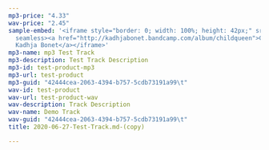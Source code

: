 ```yaml
---
mp3-price: "4.33"
wav-price: "2.45"
sample-embed: '<iframe style="border: 0; width: 100%; height: 42px;" src="https://bandcamp.com/EmbeddedPlayer/album=3944623789/size=small/bgcol=ffffff/linkcol=333333/artwork=none/transparent=true/"
  seamless><a href="http://kadhjabonet.bandcamp.com/album/childqueen">Childqueen by
  Kadhja Bonet</a></iframe>'
mp3-name: mp3 Test Track
mp3-description: Test Track Description
mp3-id: test-product-mp3
mp3-url: test-product
mp3-guid: "42444cea-2063-4394-b757-5cdb73191a99\t"
wav-id: test-product
wav-url: test-product-wav
wav-description: Track Description
wav-name: Demo Track
wav-guid: "42444cea-2063-4394-b757-5cdb73191a99\t"
title: 2020-06-27-Test-Track.md-(copy)

---
```

